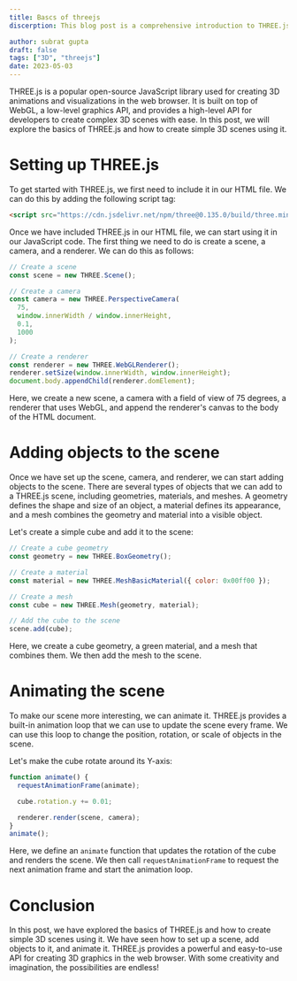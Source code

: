 ```yaml
---
title: Bascs of threejs
discerption: This blog post is a comprehensive introduction to THREE.js, a popular open-source JavaScript library used for creating 3D animations and visualizations in the web browser. The post provides a step-by-step guide on how to set up a scene, add objects to it, and animate it using THREE.js. The post is written in markdown format and includes lots of code snippets and examples wherever possible to help readers understand the concepts better. By the end of the post, readers will have a good understanding of the basics of THREE.js and how to create simple 3D scenes using it.

author: subrat gupta
draft: false
tags: ["3D", "threejs"]
date: 2023-05-03
---
```


THREE.js is a popular open-source JavaScript library used for creating 3D animations and visualizations in the web browser. It is built on top of WebGL, a low-level graphics API, and provides a high-level API for developers to create complex 3D scenes with ease. In this post, we will explore the basics of THREE.js and how to create simple 3D scenes using it.

# Setting up THREE.js

To get started with THREE.js, we first need to include it in our HTML file. We can do this by adding the following script tag:

```html
<script src="https://cdn.jsdelivr.net/npm/three@0.135.0/build/three.min.js"></script>
```

Once we have included THREE.js in our HTML file, we can start using it in our JavaScript code. The first thing we need to do is create a scene, a camera, and a renderer. We can do this as follows:

```javascript
// Create a scene
const scene = new THREE.Scene();

// Create a camera
const camera = new THREE.PerspectiveCamera(
  75,
  window.innerWidth / window.innerHeight,
  0.1,
  1000
);

// Create a renderer
const renderer = new THREE.WebGLRenderer();
renderer.setSize(window.innerWidth, window.innerHeight);
document.body.appendChild(renderer.domElement);
```

Here, we create a new scene, a camera with a field of view of 75 degrees, a renderer that uses WebGL, and append the renderer's canvas to the body of the HTML document.

# Adding objects to the scene

Once we have set up the scene, camera, and renderer, we can start adding objects to the scene. There are several types of objects that we can add to a THREE.js scene, including geometries, materials, and meshes. A geometry defines the shape and size of an object, a material defines its appearance, and a mesh combines the geometry and material into a visible object.

Let's create a simple cube and add it to the scene:

```javascript
// Create a cube geometry
const geometry = new THREE.BoxGeometry();

// Create a material
const material = new THREE.MeshBasicMaterial({ color: 0x00ff00 });

// Create a mesh
const cube = new THREE.Mesh(geometry, material);

// Add the cube to the scene
scene.add(cube);
```

Here, we create a cube geometry, a green material, and a mesh that combines them. We then add the mesh to the scene.

# Animating the scene

To make our scene more interesting, we can animate it. THREE.js provides a built-in animation loop that we can use to update the scene every frame. We can use this loop to change the position, rotation, or scale of objects in the scene.

Let's make the cube rotate around its Y-axis:

```javascript
function animate() {
  requestAnimationFrame(animate);

  cube.rotation.y += 0.01;

  renderer.render(scene, camera);
}
animate();
```

Here, we define an `animate` function that updates the rotation of the cube and renders the scene. We then call `requestAnimationFrame` to request the next animation frame and start the animation loop.

# Conclusion

In this post, we have explored the basics of THREE.js and how to create simple 3D scenes using it. We have seen how to set up a scene, add objects to it, and animate it. THREE.js provides a powerful and easy-to-use API for creating 3D graphics in the web browser. With some creativity and imagination, the possibilities are endless!
